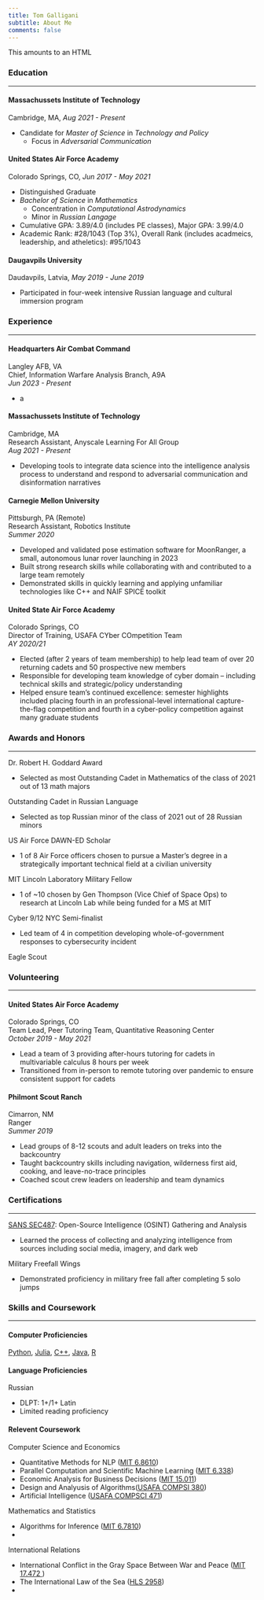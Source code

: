 ```yaml
---
title: Tom Galligani
subtitle: About Me
comments: false
---
```


This amounts to an HTML 

### Education
---
#### Massachussets Institute of Technology
Cambridge, MA, *Aug 2021 - Present*
- Candidate for *Master of Science* in *Technology and Policy*
    - Focus in *Adversarial Communication*

#### United States Air Force Academy
Colorado Springs, CO, *Jun 2017 - May 2021*
- Distinguished Graduate
- *Bachelor of Science* in *Mathematics* 
    - Concentration in *Computational Astrodynamics*
    - Minor in *Russian Langage*
- Cumulative GPA: 3.89/4.0 (includes PE classes), Major GPA: 3.99/4.0
- Academic Rank: #28/1043 (Top 3%), Overall Rank (includes acadmeics, leadership, and atheletics): #95/1043

#### Daugavpils University
Daudavpils, Latvia, *May 2019 - June 2019*
- Participated in four-week intensive Russian language and cultural immersion program

### Experience
---
#### Headquarters Air Combat Command
Langley AFB, VA\
Chief, Information Warfare Analysis Branch, A9A\
*Jun 2023 - Present*
- a

#### Massachussets Institute of Technology
Cambridge, MA\
Research Assistant, Anyscale Learning For All Group\
*Aug 2021 - Present*
- Developing tools to integrate data science into the intelligence analysis process to understand and respond to adversarial communication and disinformation narratives

#### Carnegie Mellon University
Pittsburgh, PA (Remote)\
Research Assistant, Robotics Institute\
*Summer 2020*
- Developed and validated pose estimation software for MoonRanger, a small, autonomous lunar rover launching in 2023
- Built strong research skills while collaborating with and contributed to a large team remotely
- Demonstrated skills in quickly learning and applying unfamiliar technologies like C++ and NAIF SPICE toolkit

#### United State Air Force Academy
Colorado Springs, CO\
Director of Training, USAFA CYber COmpetition Team\
*AY 2020/21*
- Elected (after 2 years of team membership) to help lead team of over 20 returning cadets and 50 prospective new members
- Responsible for developing team knowledge of cyber domain – including technical skills and strategic/policy understanding
- Helped ensure team’s continued excellence: semester highlights included placing fourth in an professional-level international capture-the-flag competition and fourth in a cyber-policy competition against many graduate students

### Awards and Honors
---
Dr. Robert H. Goddard Award
- Selected as most Outstanding Cadet in Mathematics of the class of 2021 out of 13 math majors

Outstanding Cadet in Russian Language
- Selected as top Russian minor of the class of 2021 out of 28 Russian minors

US Air Force DAWN-ED Scholar
- 1 of 8 Air Force officers chosen to pursue a Master’s degree in a strategically important technical field at a civilian university

MIT Lincoln Laboratory Military Fellow
- 1 of ~10 chosen by Gen Thompson (Vice Chief of Space Ops) to research at Lincoln Lab while being funded for a MS at MIT

Cyber 9/12 NYC Semi-finalist
- Led team of 4 in competition developing whole-of-government responses to cybersecurity incident

Eagle Scout

### Volunteering
---
#### United States Air Force Academy
Colorado Springs, CO\
Team Lead, Peer Tutoring Team, Quantitative Reasoning Center\
*October 2019 - May 2021*
- Lead a team of 3 providing after-hours tutoring for cadets in multivariable calculus 8 hours per week
- Transitioned from in-person to remote tutoring over pandemic to ensure consistent support for cadets

#### Philmont Scout Ranch
Cimarron, NM\
Ranger\
*Summer 2019*
- Lead groups of 8-12 scouts and adult leaders on treks into the backcountry
- Taught backcountry skills including navigation, wilderness first aid, cooking, and leave-no-trace principles
- Coached scout crew leaders on leadership and team dynamics


### Certifications
---
[SANS SEC487](https://drive.google.com/file/d/1cGNldnVdCYylpl3D-DdTk9UWjZgWqGfN/view?usp=sharing): Open-Source Intelligence (OSINT) Gathering and Analysis
- Learned the process of collecting and analyzing intelligence from sources including social media, imagery, and dark web

Military Freefall Wings
- Demonstrated proficiency in military free fall after completing 5 solo jumps

### Skills and Coursework
---
#### Computer Proficiencies
[Python](https://github.com/swimyoda/russkipropagandascanner), [Julia](https://github.com/swimyoda/juliOPTICS), [C++](https://github.com/swimyoda/sunsensor_pose_estimation), [Java](https://github.com/swimyoda/basicApp), [R]()

#### Language Proficiencies
Russian
- DLPT: 1+/1+
Latin
- Limited reading proficiency

#### Relevent Coursework

Computer Science and Economics
- Quantitative Methods for NLP ([MIT 6.8610](https://mit-6861.github.io/))
- Parallel Computation and Scientific Machine Learning ([MIT 6.338](https://github.com/mitmath/18337))
- Economic Analysis for Business Decisions ([MIT 15.011](https://ocw.mit.edu/courses/15-010-economic-analysis-for-business-decisions-fall-2004/))
- Design and Analyusis of Algorithms([USAFA COMPSI 380]())
- Artificial Intelligence ([USAFA COMPSCI 471]())

Mathematics and Statistics
- Algorithms for Inference ([MIT 6.7810](http://student.mit.edu/catalog/m6c.html#6.7810))
- 

International Relations
- International Conflict in the Gray Space Between War and Peace ([MIT 17.472 ](http://student.mit.edu/catalog/m17b.html#17.472))
- The International Law of the Sea ([HLS 2958](https://hls.harvard.edu/courses/the-international-law-of-the-sea/))
- 
